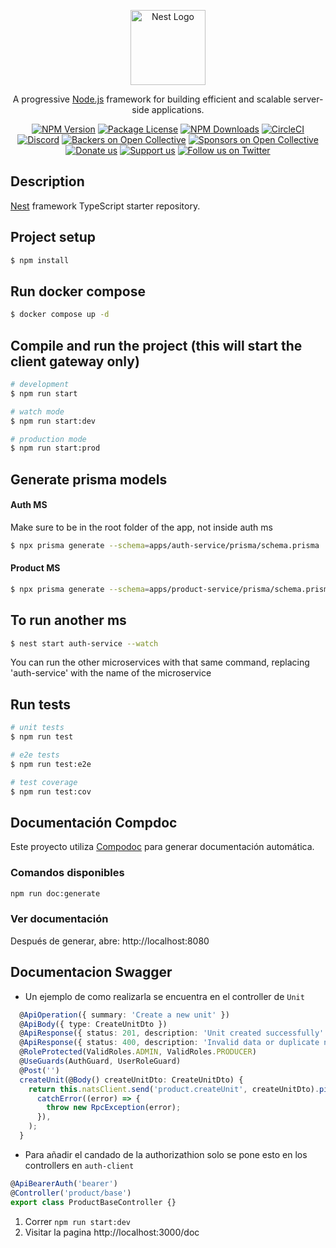<p align="center">
  <a href="http://nestjs.com/" target="blank"><img src="https://nestjs.com/img/logo-small.svg" width="120" alt="Nest Logo" /></a>
</p>

[circleci-image]: https://img.shields.io/circleci/build/github/nestjs/nest/master?token=abc123def456
[circleci-url]: https://circleci.com/gh/nestjs/nest

  <p align="center">A progressive <a href="http://nodejs.org" target="_blank">Node.js</a> framework for building efficient and scalable server-side applications.</p>
    <p align="center">
<a href="https://www.npmjs.com/~nestjscore" target="_blank"><img src="https://img.shields.io/npm/v/@nestjs/core.svg" alt="NPM Version" /></a>
<a href="https://www.npmjs.com/~nestjscore" target="_blank"><img src="https://img.shields.io/npm/l/@nestjs/core.svg" alt="Package License" /></a>
<a href="https://www.npmjs.com/~nestjscore" target="_blank"><img src="https://img.shields.io/npm/dm/@nestjs/common.svg" alt="NPM Downloads" /></a>
<a href="https://circleci.com/gh/nestjs/nest" target="_blank"><img src="https://img.shields.io/circleci/build/github/nestjs/nest/master" alt="CircleCI" /></a>
<a href="https://discord.gg/G7Qnnhy" target="_blank"><img src="https://img.shields.io/badge/discord-online-brightgreen.svg" alt="Discord"/></a>
<a href="https://opencollective.com/nest#backer" target="_blank"><img src="https://opencollective.com/nest/backers/badge.svg" alt="Backers on Open Collective" /></a>
<a href="https://opencollective.com/nest#sponsor" target="_blank"><img src="https://opencollective.com/nest/sponsors/badge.svg" alt="Sponsors on Open Collective" /></a>
  <a href="https://paypal.me/kamilmysliwiec" target="_blank"><img src="https://img.shields.io/badge/Donate-PayPal-ff3f59.svg" alt="Donate us"/></a>
    <a href="https://opencollective.com/nest#sponsor"  target="_blank"><img src="https://img.shields.io/badge/Support%20us-Open%20Collective-41B883.svg" alt="Support us"></a>
  <a href="https://twitter.com/nestframework" target="_blank"><img src="https://img.shields.io/twitter/follow/nestframework.svg?style=social&label=Follow" alt="Follow us on Twitter"></a>
</p>
  <!--[![Backers on Open Collective](https://opencollective.com/nest/backers/badge.svg)](https://opencollective.com/nest#backer)
  [![Sponsors on Open Collective](https://opencollective.com/nest/sponsors/badge.svg)](https://opencollective.com/nest#sponsor)-->

## Description

[Nest](https://github.com/nestjs/nest) framework TypeScript starter repository.

## Project setup

```bash
$ npm install
```

## Run docker compose

```bash
$ docker compose up -d
```

## Compile and run the project (this will start the client gateway only)

```bash
# development
$ npm run start

# watch mode
$ npm run start:dev

# production mode
$ npm run start:prod
```

## Generate prisma models

#### Auth MS

Make sure to be in the root folder of the app, not inside auth ms

```bash
$ npx prisma generate --schema=apps/auth-service/prisma/schema.prisma
```

#### Product MS
```bash
$ npx prisma generate --schema=apps/product-service/prisma/schema.prisma
```

## To run another ms

```bash
$ nest start auth-service --watch
```

You can run the other microservices with that same command, replacing 'auth-service' with the name of the microservice

## Run tests

```bash
# unit tests
$ npm run test

# e2e tests
$ npm run test:e2e

# test coverage
$ npm run test:cov
```


## Documentación Compdoc

Este proyecto utiliza [Compodoc](https://compodoc.app/) para generar documentación automática.

### Comandos disponibles

```bash
npm run doc:generate
```

### Ver documentación

Después de generar, abre: http://localhost:8080


## Documentacion Swagger 

- Un ejemplo de como realizarla se encuentra en el controller de `Unit`
``` typescript
  @ApiOperation({ summary: 'Create a new unit' })
  @ApiBody({ type: CreateUnitDto })
  @ApiResponse({ status: 201, description: 'Unit created successfully' })
  @ApiResponse({ status: 400, description: 'Invalid data or duplicate name' })
  @RoleProtected(ValidRoles.ADMIN, ValidRoles.PRODUCER)
  @UseGuards(AuthGuard, UserRoleGuard)
  @Post('')
  createUnit(@Body() createUnitDto: CreateUnitDto) {
    return this.natsClient.send('product.createUnit', createUnitDto).pipe(
      catchError((error) => {
        throw new RpcException(error);
      }),
    );
  }
```


- Para añadir el candado de la authorizathion solo se pone esto en los controllers en `auth-client`

``` typescript
@ApiBearerAuth('bearer')
@Controller('product/base')
export class ProductBaseController {}
```

1. Correr `npm run start:dev`
2. Visitar la pagina http://localhost:3000/doc